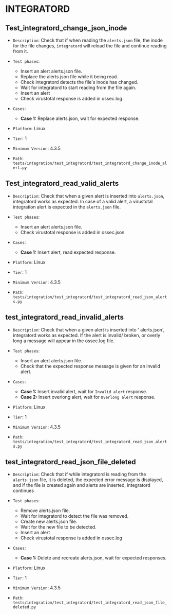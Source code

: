 # INTEGRATORD 

       
## Test_integratord_change_json_inode

* `Description`: Check that if when reading the `alerts.json` file, the inode for the file changes, `integratord` will reload the file and continue reading from it.
* `Test phases`:
  * Insert an alert alerts.json file.
  * Replace the alerts.json file while it being read.
  * Check integratord detects the file's inode has changed.
  * Wait for integratord to start reading from the file again.
  * Insert an alert
  * Check virustotal response is added in ossec.log

      
* `Cases`:  
  * **Case 1:** Replace alerts.json, wait for expected response.

* `Platform`: Linux
* `Tier`: 1
* `Minimum Version`: 4.3.5
* `Path`: `tests/integration/test_integratord/test_integratord_change_inode_alert.py`




## Test_integratord_read_valid_alerts

* `Description`: Check that when a given alert is inserted into `alerts.json`, integratord works as expected. In case
    of a valid alert, a virustotal integration alert is expected in the `alerts.json` file.
* `Test phases`:
  * Insert an alert alerts.json file.
  * Check virustotal response is added in ossec.json

      
* `Cases`:  
  * **Case 1:** Insert alert, read expected response.

* `Platform`: Linux
* `Tier`: 1
* `Minimum Version`: 4.3.5
* `Path`: `tests/integration/test_integratord/test_integratord_read_json_alerts.py`


## test_integratord_read_invalid_alerts

* `Description`: Check that when a given alert is inserted into ' alerts.json', integratord works as expected. If the alert is invalid/    broken, or overly long a message will appear in the ossec.log file.
* `Test phases`:
  * Insert an alert alerts.json file.
  * Check that the expected response message is given for an invalid alert.
      
* `Cases`:  
  * **Case 1:** Insert invalid alert, wait for `Invalid alert` response.
  * **Case 2:** Insert overlong alert, wait for `Overlong alert` response.

* `Platform`: Linux
* `Tier`: 1
* `Minimum Version`: 4.3.5
* `Path`: `tests/integration/test_integratord/test_integratord_read_json_alerts.py`


## test_integratord_read_json_file_deleted

* `Description`: Check that if while integratord is reading from the `alerts.json` file, it is deleted, the expected error message is displayed, and if the file is created again and alerts are inserted, integratord continues
* `Test phases`:
  * Remove alerts.json file.
  * Wait for integratord to detect the file was removed.
  * Create new alerts.json file.
  * Wait for the new file to be detected.
  * Insert an alert
  * Check virustotal response is added in ossec.log

      
* `Cases`:  
  * **Case 1:** Delete and recreate alerts.json, wait for expected responses.

* `Platform`: Linux
* `Tier`: 1
* `Minimum Version`: 4.3.5
* `Path`: `tests/integration/test_integratord/test_integratord_read_json_file_deleted.py`

